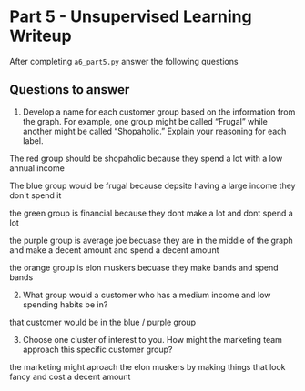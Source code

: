 # Part 5 - Unsupervised Learning Writeup

After completing `a6_part5.py` answer the following questions

## Questions to answer

1. Develop a name for each customer group based on the information from the graph. For example, one group might be called “Frugal” while another might be called “Shopaholic.” Explain your reasoning for each label.

The red group should be shopaholic because they spend a lot with a low annual income

The blue group would be frugal because depsite having a large income they don't spend it

the green group is financial because they dont make a lot and dont spend a lot

the purple group is average joe becuase they are in the middle of the graph and make a decent amount and spend a decent amount

the orange group is elon muskers becuase they make bands and spend bands

2. What group would a customer who has a medium income and low spending habits be in?

that customer would be in the blue / purple group

3. Choose one cluster of interest to you. How might the marketing team approach this specific customer group?

the marketing might aproach the elon muskers by making things that look fancy and cost a decent amount